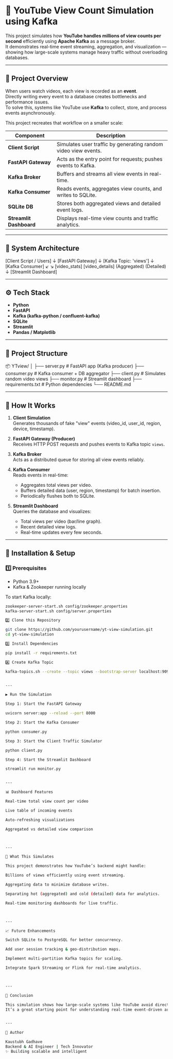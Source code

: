 
# 🧠 YouTube View Count Simulation using Kafka

This project simulates how **YouTube handles millions of view counts per second** efficiently using **Apache Kafka** as a message broker.  
It demonstrates real-time event streaming, aggregation, and visualization — showing how large-scale systems manage heavy traffic without overloading databases.

---

## 🚀 Project Overview

When users watch videos, each view is recorded as an **event**.  
Directly writing every event to a database creates bottlenecks and performance issues.  
To solve this, systems like YouTube use **Kafka** to collect, store, and process events asynchronously.

This project recreates that workflow on a smaller scale:

| Component | Description |
|------------|-------------|
| **Client Script** | Simulates user traffic by generating random video view events. |
| **FastAPI Gateway** | Acts as the entry point for requests; pushes events to Kafka. |
| **Kafka Broker** | Buffers and streams all view events in real-time. |
| **Kafka Consumer** | Reads events, aggregates view counts, and writes to SQLite. |
| **SQLite DB** | Stores both aggregated views and detailed event logs. |
| **Streamlit Dashboard** | Displays real-time view counts and traffic analytics. |

---

## 🧩 System Architecture

[Client Script / Users] ↓ [FastAPI Gateway] ↓ [Kafka Topic: 'views'] ↓ [Kafka Consumer] ↙          ↘ [video_stats]  [video_details] (Aggregated)   (Detailed) ↓ [Streamlit Dashboard]

---

## ⚙️ Tech Stack

- **Python**
- **FastAPI**
- **Kafka (kafka-python / confluent-kafka)**
- **SQLite**
- **Streamlit**
- **Pandas / Matplotlib**

---

## 📂 Project Structure

📦 YTview/ │ ├── server.py           # FastAPI app (Kafka producer) ├── consumer.py          # Kafka consumer + DB aggregator ├── client.py  # Simulates random video views ├── monitor.py         # Streamlit dashboard ├── requirements.txt     # Python dependencies └── README.md

---

## 🧠 How It Works

1. **Client Simulation**  
   Generates thousands of fake "view" events (video_id, user_id, region, device, timestamp).

2. **FastAPI Gateway (Producer)**  
   Receives HTTP POST requests and pushes events to Kafka topic `views`.

3. **Kafka Broker**  
   Acts as a distributed queue for storing all view events reliably.

4. **Kafka Consumer**  
   Reads events in real-time:  
   - Aggregates total views per video.  
   - Buffers detailed data (user, region, timestamp) for batch insertion.  
   - Periodically flushes both to SQLite.

5. **Streamlit Dashboard**  
   Queries the database and visualizes:  
   - Total views per video (bar/line graph).  
   - Recent detailed view logs.  
   - Real-time updates every few seconds.

---

## 🔧 Installation & Setup

### 1️⃣ Prerequisites
- Python 3.9+  
- Kafka & Zookeeper running locally

To start Kafka locally:
```bash
zookeeper-server-start.sh config/zookeeper.properties
kafka-server-start.sh config/server.properties

2️⃣ Clone this Repository

git clone https://github.com/yourusername/yt-view-simulation.git
cd yt-view-simulation

3️⃣ Install Dependencies

pip install -r requirements.txt

4️⃣ Create Kafka Topic

kafka-topics.sh --create --topic views --bootstrap-server localhost:9092 --partitions 1 --replication-factor 1


---

▶️ Run the Simulation

Step 1: Start the FastAPI Gateway

uvicorn server:app --reload --port 8000

Step 2: Start the Kafka Consumer

python consumer.py

Step 3: Start the Client Traffic Simulator

python client.py

Step 4: Start the Streamlit Dashboard

streamlit run monitor.py


---

📊 Dashboard Features

Real-time total view count per video

Live table of incoming events

Auto-refreshing visualizations

Aggregated vs detailed view comparison



---

🧠 What This Simulates

This project demonstrates how YouTube’s backend might handle:

Billions of views efficiently using event streaming.

Aggregating data to minimize database writes.

Separating hot (aggregated) and cold (detailed) data for analytics.

Real-time monitoring dashboards for live traffic.



---

📈 Future Enhancements

Switch SQLite to PostgreSQL for better concurrency.

Add user session tracking & geo-distribution maps.

Implement multi-partition Kafka topics for scaling.

Integrate Spark Streaming or Flink for real-time analytics.



---

🏁 Conclusion

This simulation shows how large-scale systems like YouTube avoid direct DB writes per view, using Kafka for buffering and aggregation.
It’s a great starting point for understanding real-time event-driven architectures in production-grade systems.


---

🧩 Author

Kaustubh Gadhave
Backend & AI Engineer | Tech Innovator
✨ Building scalable and intelligent 